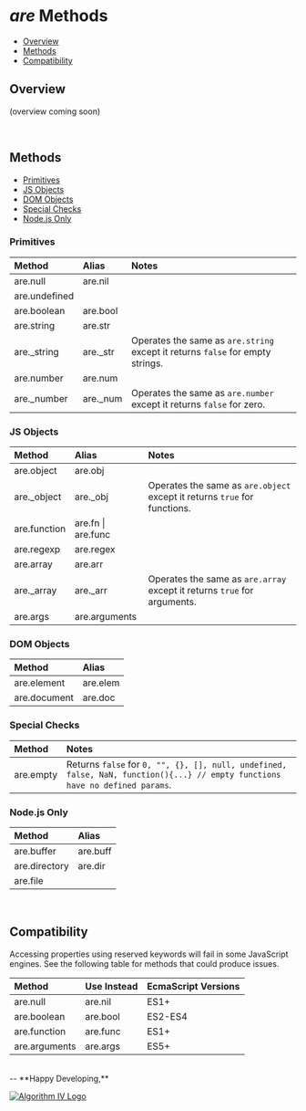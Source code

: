 # _are_ Methods
- [Overview](#overview)
- [Methods](#methods)
- [Compatibility](#compatibility)

<a name="overview"></a>

## Overview
(overview coming soon)


<a name="methods"></a>
<br />
## Methods
- [Primitives](#methods-primitives)
- [JS Objects](#methods-js-objects)
- [DOM Objects](#methods-dom-objects)
- [Special Checks](#methods-special)
- [Node.js Only](#methods-node)

<a name="methods-primitives"></a>
### Primitives

| Method        | Alias    | Notes       |
| :------------ | :------- | :---------- |
| are.null      | are.nil  |             |
| are.undefined |          |             |
| are.boolean   | are.bool |             |
| are.string    | are.str  |             |
| are._string   | are._str | Operates the same as ``` are.string ``` except it returns ``` false ``` for empty strings. |
| are.number    | are.num  |             |
| are._number   | are._num | Operates the same as ``` are.number ``` except it returns ``` false ``` for zero. |

<a name="methods-js-objects"></a>
### JS Objects

| Method       | Alias     | Notes         |
| :----------- | :-------- | :------------ |
| are.object   | are.obj   |               |
| are._object  | are._obj  | Operates the same as ``` are.object ``` except it returns ``` true ``` for functions. |
| are.function | are.fn &#124; are.func |  |
| are.regexp   | are.regex |               |
| are.array    | are.arr   |               |
| are._array   | are._arr  | Operates the same as ``` are.array ``` except it returns ``` true ``` for arguments. |
| are.args     | are.arguments |           |

<a name="methods-dom-objects"></a>
### DOM Objects

| Method       | Alias    |
| :----------- | :------- |
| are.element  | are.elem |
| are.document | are.doc  |

<a name="methods-special"></a>
### Special Checks

| Method    | Notes   |
| :-------- | :------ |
| are.empty | Returns ``` false ``` for ``` 0, "", {}, [], null, undefined, false, NaN, function(){...} // empty functions have no defined params ```. |

<a name="methods-node"></a>
### Node.js Only

| Method          | Alias    |
| :-------------- | :------- |
| are.buffer      | are.buff |
| are.directory   | are.dir  |
| are.file        |          |


<a name="compatibility"></a>
<br />
## Compatibility
Accessing properties using reserved keywords will fail in some JavaScript engines. See the following table for methods that could produce issues.

| Method        | Use Instead | EcmaScript Versions |
| :------------ | :---------- | :------------------ |
| are.null      | are.nil     | ES1+                |
| are.boolean   | are.bool    | ES2-ES4             |
| are.function  | are.func    | ES1+                |
| are.arguments | are.args    | ES5+                |


<br />
--
**Happy Developing,**

<a href="http://www.algorithmiv.com/are"><img src="http://www.algorithmiv.com/images/aIV-logo.png" alt="Algorithm IV Logo" /></a>
